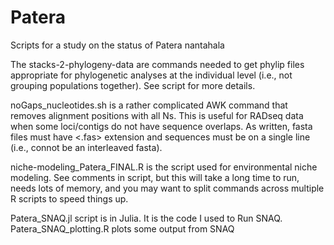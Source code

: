 # Patera
Scripts for a study on the status of Patera nantahala

The stacks-2-phylogeny-data are commands needed to get phylip files appropriate for phylogenetic analyses at the individual level (i.e., not grouping populations together). See script for more details.

noGaps_nucleotides.sh is a rather complicated AWK command that removes alignment positions with all Ns. This is useful for RADseq data when some loci/contigs do not have sequence overlaps. As written, fasta files must have <.fas> extension and sequences must be on a single line (i.e., connot be an interleaved fasta). 

niche-modeling_Patera_FINAL.R is the script used for environmental niche modeling. See comments in script, but this will take a long time to run, needs lots of memory, and you may want to split commands across multiple R scripts to speed things up.

Patera_SNAQ.jl script is in Julia. It is the code I used to Run SNAQ.
Patera_SNAQ_plotting.R plots some output from SNAQ
